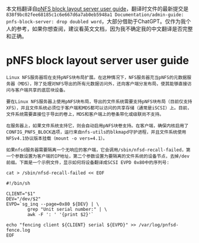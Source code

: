 本文档翻译自[pNFS block layout server user guide](https://github.com/torvalds/linux/blob/838f9bc02fee68185c1c6e667d6a7ab0eb5948a1/Documentation/admin-guide/nfs/pnfs-block-server.rst)，翻译时文件的最新提交是`838f9bc02fee68185c1c6e667d6a7ab0eb5948a1 Documentation/admin-guide: pnfs-block-server: drop doubled word`，大部分借助于ChatGPT。仅作为我个人的参考，如果你想查阅，建议看英文文档，因为我不确定我的中文翻译是否完整和正确。

# pNFS block layout server user guide

```
Linux NFS服务器现在支持pNFS块布局扩展。在这种情况下，NFS服务器充当pNFS的元数据服务器（MDS），除了处理对NFS导出的所有元数据访问外，还向客户端分发布局，使其能够直接访问与客户端共享的底层块设备。

要在Linux NFS服务器上使用pNFS块布局，导出的文件系统需要支持pNFS块布局（目前仅支持XFS），并且文件系统必须位于客户端和MDS都可以访问的共享存储（通常是iSCSI）上。目前，文件系统需要直接位于导出的卷上，MDS和客户端上的卷条带化或级联尚不支持。

在服务器上，如果文件系统支持它，则会自动启用pNFS块卷支持。在客户端，确保内核启用了CONFIG_PNFS_BLOCK选项，运行来自nfs-utils的blkmapd守护进程，并且文件系统使用NFSv4.1协议版本挂载（mount -o vers=4.1）。

如果nfsd服务器需要隔离一个无响应的客户端，它会调用/sbin/nfsd-recall-failed，第一个参数设置为客户端的IP地址，第二个参数设置为要隔离的文件系统的设备节点，去掉/dev前缀。下面是一个示例文件，显示如何将设备翻译成SCSI EVPD 0x80中的序列号:

cat > /sbin/nfsd-recall-failed << EOF

#!/bin/sh

CLIENT="$1"
DEV="/dev/$2"
EVPD=`sg_inq --page=0x80 ${DEV} | \
        grep "Unit serial number:" | \
        awk -F ': ' '{print $2}'`

echo "fencing client ${CLIENT} serial ${EVPD}" >> /var/log/pnfsd-fence.log
EOF
```